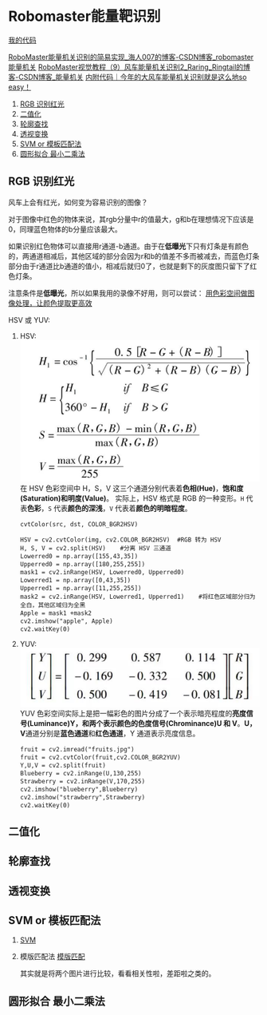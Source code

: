 # Robomaster能量靶识别

[我的代码](main.cpp)

[RoboMaster能量机关识别的简易实现_海人007的博客-CSDN博客_robomaster 能量机关](https://blog.csdn.net/qq_45742471/article/details/105183884)
[RoboMaster视觉教程（9）风车能量机关识别2_Raring_Ringtail的博客-CSDN博客_能量机关](https://blog.csdn.net/u010750137/article/details/100825793)
[内附代码｜今年的大风车能量机关识别就是这么地so easy！](https://mp.weixin.qq.com/s/3B-iR32GX7jfVyxvNQVRXw)

1. [RGB 识别红光](#rgb-识别红光)
2. [二值化](#二值化)
3. [轮廓查找](#轮廓查找)
4. [透视变换](#透视变换)
5. [SVM or 模板匹配法](#svm-or-模板匹配法)
6. [圆形拟合 最小二乘法](#圆形拟合-最小二乘法)

## RGB 识别红光
风车上会有红光，如何变为容易识别的图像？

对于图像中红色的物体来说，其rgb分量中r的值最大，g和b在理想情况下应该是0，同理蓝色物体的b分量应该最大。

如果识别红色物体可以直接用r通道-b通道。由于在**低曝光**下只有灯条是有颜色的，两通道相减后，其他区域的部分会因为r和b的值差不多而被减去，而蓝色灯条部分由于r通道比b通道的值小，相减后就归0了，也就是剩下的灰度图只留下了红色灯条。

注意条件是**低曝光**，所以如果我用的录像不好用，则可以尝试：
[用色彩空间做图像处理，让颜色提取更高效](https://zhuanlan.zhihu.com/p/32269942)

HSV 或 YUV:
1. HSV:
   ![](_attachments/old/2022-07-24-00-23-04.png)
   在 HSV 色彩空间中 H，S，V 这三个通道分别代表着**色相(Hue)**，**饱和度(Saturation)**和**明度(Value)**。
   实际上，HSV 格式是 RGB 的一种变形。`H` 代表**色彩**，`S` 代表**颜色的深浅**，`V` 代表着**颜色的明暗程度**。

   ```opencv
   cvtColor(src, dst, COLOR_BGR2HSV)
   ```

   ```opencv
   HSV = cv2.cvtColor(img, cv2.COLOR_BGR2HSV)  #RGB 转为 HSV
   H, S, V = cv2.split(HSV)    #分离 HSV 三通道
   Lowerred0 = np.array([155,43,35])
   Upperred0 = np.array([180,255,255])
   mask1 = cv2.inRange(HSV, Lowerred0, Upperred0) 
   Lowerred1 = np.array([0,43,35])
   Upperred1 = np.array([11,255,255])
   mask2 = cv2.inRange(HSV, Lowerred1, Upperred1)    #将红色区域部分归为全白，其他区域归为全黑
   Apple = mask1 +mask2
   cv2.imshow("apple", Apple)
   cv2.waitKey(0)
   ```

2. YUV:
   ![](_attachments/old/2022-07-24-00-23-15.png)
   YUV 色彩空间实际上是把一幅彩色的图片分成了一个表示暗亮程度的**亮度信号(Luminance)**Y，和**两个表示颜色的色度信号(Chrominance)U 和 V**。**U，V**通道分别是**蓝色通道**和**红色通道**，Y 通道表示亮度信息。

   ```opencv
   fruit = cv2.imread("fruits.jpg")
   fruit = cv2.cvtColor(fruit,cv2.COLOR_BGR2YUV)
   Y,U,V = cv2.split(fruit)
   Blueberry = cv2.inRange(U,130,255)
   Strawberry = cv2.inRange(V,170,255)
   cv2.imshow("blueberry",Blueberry)
   cv2.imshow("strawberry",Strawberry)
   cv2.waitKey(0)
   ```

## 二值化


## 轮廓查找
[](../../AI算法/轮廓查找.md)

## 透视变换


## SVM or 模板匹配法
1. [SVM](../../AI算法/SVM.md)

2. 模版匹配法
   [模版匹配](https://baike.baidu.com/item/模板匹配/20823665)
   
   其实就是将两个图片进行比较，看看相关性啦，差距啦之类的。

## 圆形拟合 最小二乘法